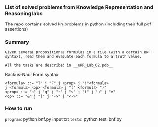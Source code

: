 ### List of solved problems from Knowledge Representation and Reasoning labs
The repo contains solved krr problems in python (including their full pdf assertions)

### Summary

	Given several propositional formulas in a file (with a certain BNF syntax), read them and evaluate each formula to a truth value.

	All the tasks are described in __KRR_Lab_02.pdb__

Backus-Naur Form syntax:

```
<formula> ::= "T" j "F" j <prop> j "!"<formula>
j <formula> <op> <formula> j "(" <formula> ")"
<prop> ::= "p" j "q" j "r" j "s" j "t" j "u" j "v"
<op> ::= "&" j "|" j "->" j "<->"
```

### How to run

`program`: python bnf.py input.txt
`tests`: python test_bnf.py
